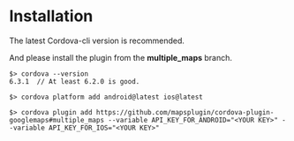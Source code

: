 # Installation

The latest Cordova-cli version is recommended.

And please install the plugin from the **multiple_maps** branch.

```
$> cordova --version
6.3.1  // At least 6.2.0 is good.

$> cordova platform add android@latest ios@latest

$> cordova plugin add https://github.com/mapsplugin/cordova-plugin-googlemaps#multiple_maps --variable API_KEY_FOR_ANDROID="<YOUR KEY>" --variable API_KEY_FOR_IOS="<YOUR KEY>"
```
